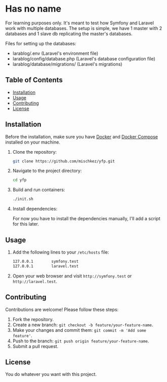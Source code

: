# Has no name

For learning purposes only.
It's meant to test how Symfony and Laravel work with multiple databases.
The setup is simple, we have 1 master with 2 databases and 1 slave db replicating the master's databases.

Files for setting up the databases:

- larablog/.env (Laravel's environment file)
- larablog/config/database.php (Laravel's database configuration file)
- larablog/database/migrations/ (Laravel's migrations)

## Table of Contents

- [Installation](#installation)
- [Usage](#usage)
- [Contributing](#contributing)
- [License](#license)

## Installation

Before the installation, make sure you have [Docker](https://docs.docker.com/get-docker/) and [Docker Compose](https://docs.docker.com/compose/install/) installed on your machine.

1. Clone the repository:

   ```bash
   git clone https://github.com/mischkez/yfp.git
   ```

2. Navigate to the project directory:

   ```bash
   cd yfp
   ```

3. Build and run containers:

   ```bash
   ./init.sh
   ```

4. Install dependencies:

   For now you have to install the dependencies manually, I'll add a script for this later.

## Usage

1. Add the following lines to your `/etc/hosts` file:

   ```bash
   127.0.0.1        symfony.test
   127.0.0.1        laravel.test
   ```

2. Open your web browser and visit `http://symfony.test` or `http://laravel.test`.

## Contributing

Contributions are welcome! Please follow these steps:

1. Fork the repository.
2. Create a new branch: `git checkout -b feature/your-feature-name`.
3. Make your changes and commit them: `git commit -m 'Add some feature'`.
4. Push to the branch: `git push origin feature/your-feature-name`.
5. Submit a pull request.

## License

You do whatever you want with this project.
